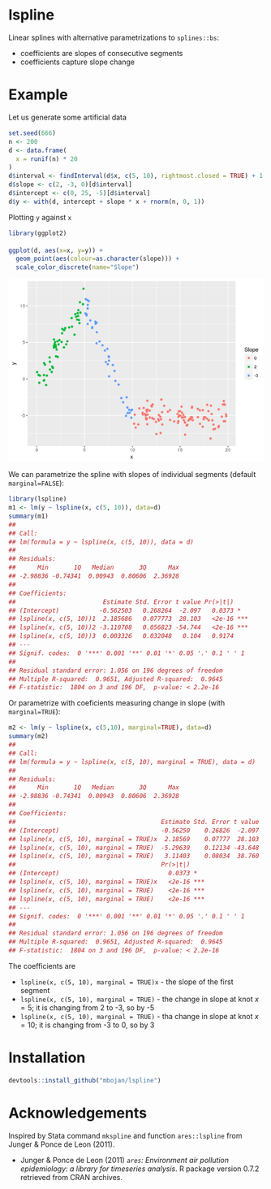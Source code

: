 
lspline
=======

<!--
[![Build Status](https://travis-ci.org/mbojan/lspline.png?branch=master)](https://travis-ci.org/mbojan/lspline)
!-- [![Build Status]()]() --
[![rstudio mirror downloads](http://cranlogs.r-pkg.org/badges/lspline?color=2ED968)](http://cranlogs.r-pkg.org/)
[![cran version](http://www.r-pkg.org/badges/version/lspline)](https://cran.r-project.org/package=lspline)
-->
Linear splines with alternative parametrizations to `splines::bs`:

-   coefficients are slopes of consecutive segments
-   coefficients capture slope change

Example
=======

Let us generate some artificial data

``` r
set.seed(666)
n <- 200
d <- data.frame(
  x = runif(n) * 20
)
d$interval <- findInterval(d$x, c(5, 10), rightmost.closed = TRUE) + 1
d$slope <- c(2, -3, 0)[d$interval]
d$intercept <- c(0, 25, -5)[d$interval]
d$y <- with(d, intercept + slope * x + rnorm(n, 0, 1))
```

Plotting `y` against `x`

``` r
library(ggplot2)

ggplot(d, aes(x=x, y=y)) + 
  geom_point(aes(colour=as.character(slope))) +
  scale_color_discrete(name="Slope")
```

![](README-show_data-1.png)

We can parametrize the spline with slopes of individual segments (default `marginal=FALSE`):

``` r
library(lspline)
m1 <- lm(y ~ lspline(x, c(5, 10)), data=d)
summary(m1)
## 
## Call:
## lm(formula = y ~ lspline(x, c(5, 10)), data = d)
## 
## Residuals:
##      Min       1Q   Median       3Q      Max 
## -2.98836 -0.74341  0.00943  0.80606  2.36928 
## 
## Coefficients:
##                        Estimate Std. Error t value Pr(>|t|)    
## (Intercept)           -0.562503   0.268264  -2.097   0.0373 *  
## lspline(x, c(5, 10))1  2.185686   0.077773  28.103   <2e-16 ***
## lspline(x, c(5, 10))2 -3.110708   0.056823 -54.744   <2e-16 ***
## lspline(x, c(5, 10))3  0.003326   0.032048   0.104   0.9174    
## ---
## Signif. codes:  0 '***' 0.001 '**' 0.01 '*' 0.05 '.' 0.1 ' ' 1
## 
## Residual standard error: 1.056 on 196 degrees of freedom
## Multiple R-squared:  0.9651, Adjusted R-squared:  0.9645 
## F-statistic:  1804 on 3 and 196 DF,  p-value: < 2.2e-16
```

Or parametrize with coeficients measuring change in slope (with `marginal=TRUE`):

``` r
m2 <- lm(y ~ lspline(x, c(5,10), marginal=TRUE), data=d)
summary(m2)
## 
## Call:
## lm(formula = y ~ lspline(x, c(5, 10), marginal = TRUE), data = d)
## 
## Residuals:
##      Min       1Q   Median       3Q      Max 
## -2.98836 -0.74341  0.00943  0.80606  2.36928 
## 
## Coefficients:
##                                        Estimate Std. Error t value
## (Intercept)                            -0.56250    0.26826  -2.097
## lspline(x, c(5, 10), marginal = TRUE)x  2.18569    0.07777  28.103
## lspline(x, c(5, 10), marginal = TRUE)  -5.29639    0.12134 -43.648
## lspline(x, c(5, 10), marginal = TRUE)   3.11403    0.08034  38.760
##                                        Pr(>|t|)    
## (Intercept)                              0.0373 *  
## lspline(x, c(5, 10), marginal = TRUE)x   <2e-16 ***
## lspline(x, c(5, 10), marginal = TRUE)    <2e-16 ***
## lspline(x, c(5, 10), marginal = TRUE)    <2e-16 ***
## ---
## Signif. codes:  0 '***' 0.001 '**' 0.01 '*' 0.05 '.' 0.1 ' ' 1
## 
## Residual standard error: 1.056 on 196 degrees of freedom
## Multiple R-squared:  0.9651, Adjusted R-squared:  0.9645 
## F-statistic:  1804 on 3 and 196 DF,  p-value: < 2.2e-16
```

The coefficients are

-   `lspline(x, c(5, 10), marginal = TRUE)x` - the slope of the first segment
-   `lspline(x, c(5, 10), marginal = TRUE)` - the change in slope at knot *x* = 5; it is changing from 2 to -3, so by -5
-   `lspline(x, c(5, 10), marginal = TRUE)` - tha change in slope at knot *x* = 10; it is changing from -3 to 0, so by 3

Installation
============

``` r
devtools::install_github("mbojan/lspline")
```

Acknowledgements
================

Inspired by Stata command `mkspline` and function `ares::lspline` from Junger & Ponce de Leon (2011).

-   Junger & Ponce de Leon (2011) *`ares`: Environment air pollution epidemiology: a library for timeseries analysis*. R package version 0.7.2 retrieved from CRAN archives.
